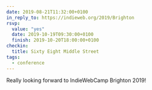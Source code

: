 ```yaml
---
date: 2019-08-21T11:32:00+0100
in_reply_to: https://indieweb.org/2019/Brighton
rsvp:
  value: "yes"
  date: 2019-10-19T09:30:00+0100
  finish: 2019-10-20T18:00:00+0100
checkin:
  title: Sixty Eight Middle Street
tags:
  - conference
---
```


Really looking forward to IndieWebCamp Brighton 2019!
